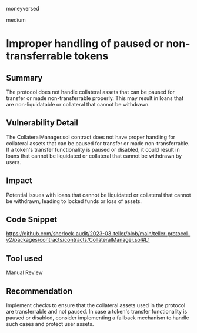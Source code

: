 moneyversed

medium

# Improper handling of paused or non-transferrable tokens

## Summary

The protocol does not handle collateral assets that can be paused for transfer or made non-transferrable properly. This may result in loans that are non-liquidatable or collateral that cannot be withdrawn.

## Vulnerability Detail

The CollateralManager.sol contract does not have proper handling for collateral assets that can be paused for transfer or made non-transferrable. If a token's transfer functionality is paused or disabled, it could result in loans that cannot be liquidated or collateral that cannot be withdrawn by users.

## Impact

Potential issues with loans that cannot be liquidated or collateral that cannot be withdrawn, leading to locked funds or loss of assets.

## Code Snippet

https://github.com/sherlock-audit/2023-03-teller/blob/main/teller-protocol-v2/packages/contracts/contracts/CollateralManager.sol#L1

## Tool used

Manual Review

## Recommendation

Implement checks to ensure that the collateral assets used in the protocol are transferrable and not paused. In case a token's transfer functionality is paused or disabled, consider implementing a fallback mechanism to handle such cases and protect user assets.
